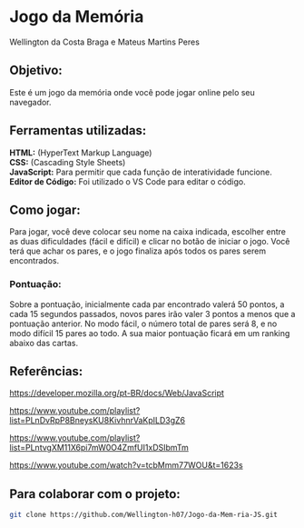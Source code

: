 # Jogo da Memória
Wellington da Costa Braga e Mateus Martins Peres

## Objetivo:
Este é um jogo da memória onde você pode jogar online pelo seu navegador.

## Ferramentas utilizadas:
**HTML:** (HyperText Markup Language)  
**CSS:** (Cascading Style Sheets)  
**JavaScript:** Para permitir que cada função de interatividade funcione.  
**Editor de Código:** Foi utilizado o VS Code para editar o código.  

## Como jogar:
Para jogar, você deve colocar seu nome na caixa indicada, escolher entre as duas dificuldades (fácil e difícil) e clicar no botão de iniciar o jogo. Você terá que achar os pares, e o jogo finaliza após todos os pares serem encontrados.

### Pontuação:

Sobre a pontuação, inicialmente cada par encontrado valerá 50 pontos, a cada 15 segundos passados, novos pares irão valer 3 pontos a menos que a pontuação anterior. No modo fácil, o número total de pares será 8, e no modo difícil 15 pares ao todo. A sua maior pontuação ficará em um ranking abaixo das cartas.

## Referências:

https://developer.mozilla.org/pt-BR/docs/Web/JavaScript 

https://www.youtube.com/playlist?list=PLnDvRpP8BneysKU8KivhnrVaKpILD3gZ6

https://www.youtube.com/playlist?list=PLntvgXM11X6pi7mW0O4ZmfUI1xDSIbmTm 

https://www.youtube.com/watch?v=tcbMmm77WOU&t=1623s

## Para colaborar com o projeto:
```bash
git clone https://github.com/Wellington-h07/Jogo-da-Mem-ria-JS.git

